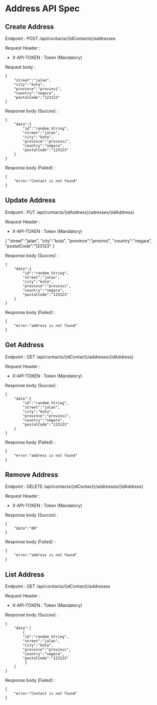 # Address API Spec

## Create Address

Endpoint : POST /api/contacts/{idContacts}/addresses    

Request Header : 
- X-API-TOKEN : Token (Mandatory)

Request body :

    {
        "street":"jalan",
        "city":"kota",
        "province":"provinsi",
        "country":"negara",
        "postalCode":"123123"
    }

Response body (Succes) :

    {
        "data":{
            "id":"random String",
            "street":"jalan",
            "city":"kota",
            "province":"provinsi",
            "country":"negara",
            "postalCode":"123123"
        }
    }

Response body (Failed) :

    {
        "error:"Contact is not found"
    }
## Update Address
Endpoint : PUT /api/contacts/{idAddress}/adresses/{idAddress}

Request Header : 
- X-API-TOKEN : Token (Mandatory)

{
        "street":"jalan",
        "city":"kota",
        "province":"provinsi",
        "country":"negara",
        "postalCode":"123123"
    }

Response body (Succes) :

    {
        "data":{
            "id":"random String",
            "street":"jalan",
            "city":"kota",
            "province":"provinsi",
            "country":"negara",
            "postalCode":"123123"
        }
    }

Response body (Failed) :

    {
        "error:"address is not found"
    }

## Get Address
Endpoint : GET /api/contacts/{idContact}/addreses/{idAddress}

Request Header : 
- X-API-TOKEN : Token (Mandatory)


Response body (Succes) :

    {
        "data":{
            "id":"random String",
            "street":"jalan",
            "city":"kota",
            "province":"provinsi",
            "country":"negara",
            "postalCode":"123123"
        }
    }

Response body (Failed) :

    {
        "error:"address is not found"
    }

## Remove Address
Endpoint : DELETE /api/contacts/{idContact}/addresses/{idAddress}

Request Header : 
- X-API-TOKEN : Token (Mandatory)


Response body (Succes) :

    {
        "data":"OK"
    }

Response body (Failed) :

    {
        "error:"address is not found"
    }

## List Address
Endpoint : GET /api/contacts/{idContact}/addresses

Request Header : 
- X-API-TOKEN : Token (Mandatory)

Response body (Succes) :

    {
        "data":[
            {
            "id":"random String",
            "street":"jalan",
            "city":"kota",
            "province":"provinsi",
            "country":"negara",
            "postalCode":"123123"
             }
        ]
    }

Response body (Failed) :

    {
        "error:"Contact is not found"
    }
